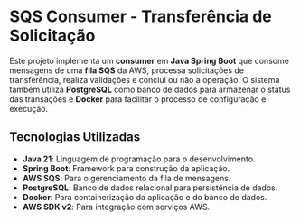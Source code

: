 <h1>SQS Consumer - Transferência de Solicitação</h1>

<p>Este projeto implementa um <strong>consumer</strong> em <strong>Java Spring Boot</strong> que consome mensagens de uma <strong>fila SQS</strong> da AWS, processa solicitações de transferência, realiza validações e conclui ou não a operação. O sistema também utiliza <strong>PostgreSQL</strong> como banco de dados para armazenar o status das transações e <strong>Docker</strong> para facilitar o processo de configuração e execução.</p>

<h2 id="tecnologias-utilizadas">Tecnologias Utilizadas</h2>
<ul>
    <li><strong>Java 21</strong>: Linguagem de programação para o desenvolvimento.</li>
    <li><strong>Spring Boot</strong>: Framework para construção da aplicação.</li>
    <li><strong>AWS SQS</strong>: Para o gerenciamento da fila de mensagens.</li>
    <li><strong>PostgreSQL</strong>: Banco de dados relacional para persistência de dados.</li>
    <li><strong>Docker</strong>: Para containerização da aplicação e do banco de dados.</li>
    <li><strong>AWS SDK v2</strong>: Para integração com serviços AWS.</li>
</ul>
